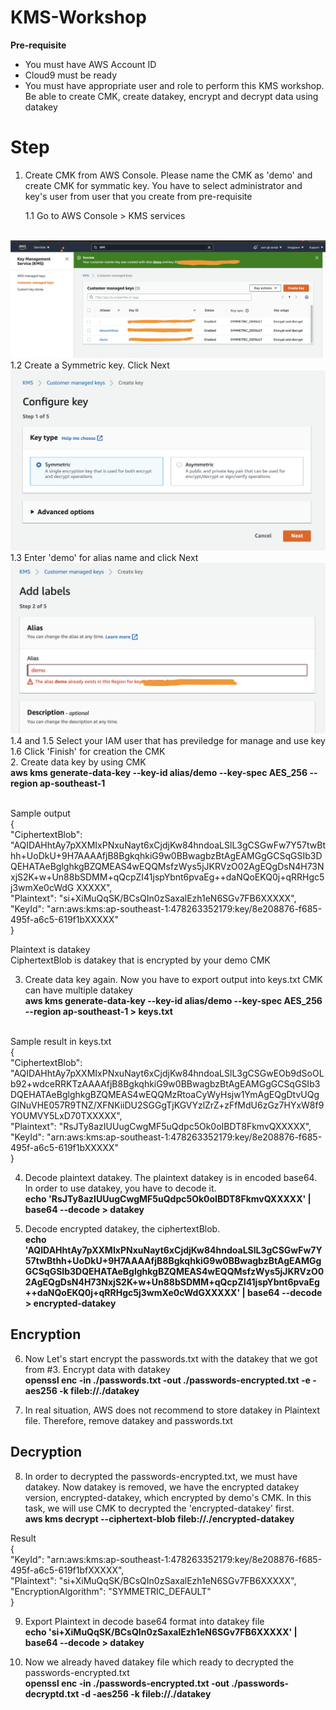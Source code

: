 # KMS-Workshop

<b>Pre-requisite</b>

- You must have AWS Account ID
- Cloud9 must be ready
- You must have appropriate user and role to perform this KMS workshop.  Be able to create CMK, create datakey, encrypt and decrypt data using datakey

Step
====
1. Create CMK from AWS Console.  Please name the CMK as 'demo' and create CMK for symmatic key.  You have to select administrator and key's user from user that you create from pre-requisite

    1.1 Go to AWS Console > KMS services
<br>
<img src='https://github.com/aomjk/KMS-Workshop/blob/663ec2de5bc5e1a12ce6c188903d78bb03a6f3ce/Screen%20Shot%202564-03-25%20at%2013.21.38.png'></img>

<br>
    1.2 Create a Symmetric key.  Click Next
<img src='https://github.com/aomjk/KMS-Workshop/blob/786637ae4bdcde4793b0fc02a174016ed16d6d7a/Screen%20Shot%202564-03-25%20at%2013.33.32.png'></img>
<br>
    1.3 Enter 'demo' for alias name and click Next
<img src='https://github.com/aomjk/KMS-Workshop/blob/0eb5122b6c068182f8d1a5075fe988b03cf67fc8/Screen%20Shot%202564-03-25%20at%2013.37.06.png'></img>
<br>
    <t>1.4 and 1.5 Select your IAM user that has previledge for manage and use key</t>
<br>
    <t>1.6 Click 'Finish' for creation the CMK</t>
<br>
2. Create data key by using CMK
<br><b>aws kms generate-data-key --key-id alias/demo --key-spec AES_256 --region ap-southeast-1</b>

<br>Sample output<br>
{<br>
    "CiphertextBlob": "AQIDAHhtAy7pXXMIxPNxuNayt6xCjdjKw84hndoaLSlL3gCSGwFw7Y57twBthh+UoDkU+9H7AAAAfjB8BgkqhkiG9w0BBwagbzBtAgEAMGgGCSqGSIb3DQEHATAeBglghkgBZQMEAS4wEQQMsfzWys5jJKRVzO02AgEQgDsN4H73NxjS2K+w+Un88bSDMM+qQcpZI41jspYbnt6pvaEg++daNQoEKQ0j+qRRHgc5j3wmXe0cWdG
XXXXX",<br>
    "Plaintext": "si+XiMuQqSK/BCsQIn0zSaxalEzh1eN6SGv7FB6XXXXX",<br>
    "KeyId": "arn:aws:kms:ap-southeast-1:478263352179:key/8e208876-f685-495f-a6c5-619f1bXXXXX"<br>
}

Plaintext is datakey<br>
CiphertextBlob is datakey that is encrypted by your demo CMK

3. Create data key again.  Now you have to export output into keys.txt  CMK can have multiple datakey
<br><b>aws kms generate-data-key --key-id alias/demo --key-spec AES_256 --region ap-southeast-1 > keys.txt</b>

<br>Sample result in keys.txt
<br>{<br>
    "CiphertextBlob": "AQIDAHhtAy7pXXMIxPNxuNayt6xCjdjKw84hndoaLSlL3gCSGwEOb9dSoOLb92+wdceRRKTzAAAAfjB8BgkqhkiG9w0BBwagbzBtAgEAMGgGCSqGSIb3DQEHATAeBglghkgBZQMEAS4wEQQMzRtoaCyWyHsjw1YmAgEQgDtvUQgGINuVHE057R9TNZ/XFNKiiDU2SGGgTjKGVYzlZrZ+zFfMdU6zGz7HYxW8f9YOUMVY5LxD70TXXXXX",<br>
    "Plaintext": "RsJTy8azIUUugCwgMF5uQdpc5Ok0oIBDT8FkmvQXXXXX",<br>
    "KeyId": "arn:aws:kms:ap-southeast-1:478263352179:key/8e208876-f685-495f-a6c5-619f1bXXXXX"<br>
}

4. Decode plaintext datakey. The plaintext datakey is in encoded base64.  In order to use datakey, you have to decode it.
<br><b>echo 'RsJTy8azIUUugCwgMF5uQdpc5Ok0oIBDT8FkmvQXXXXX' | base64 --decode > datakey</b>

5. Decode encrypted datakey, the ciphertextBlob.
<br><b>echo 'AQIDAHhtAy7pXXMIxPNxuNayt6xCjdjKw84hndoaLSlL3gCSGwFw7Y57twBthh+UoDkU+9H7AAAAfjB8BgkqhkiG9w0BBwagbzBtAgEAMGgGCSqGSIb3DQEHATAeBglghkgBZQMEAS4wEQQMsfzWys5jJKRVzO02AgEQgDsN4H73NxjS2K+w+Un88bSDMM+qQcpZI41jspYbnt6pvaEg++daNQoEKQ0j+qRRHgc5j3wmXe0cWdGXXXXX' | base64 --decode > encrypted-datakey</b>

## Encryption<br>

6. Now Let's start encrypt the passwords.txt with the datakey that we got from #3.  Encrypt data with datakey
<br><b>openssl enc -in ./passwords.txt -out ./passwords-encrypted.txt -e -aes256 -k fileb://./datakey</b>

7. In real situation, AWS does not recommend to store datakey in Plaintext file. Therefore, remove datakey and passwords.txt

## Decryption<br>

8. In order to decrypted the passwords-encrypted.txt, we must have datakey.  Now datakey is removed, we have the encrypted datakey version, encrypted-datakey, which encrypted by demo's CMK.   In this task, we will use CMK to decrypted the 'encrypted-datakey' first.
<br><b>aws kms decrypt --ciphertext-blob fileb://./encrypted-datakey</b>

Result<br>
{<br>
    "KeyId": "arn:aws:kms:ap-southeast-1:478263352179:key/8e208876-f685-495f-a6c5-619f1bfXXXXX",<br>
    "Plaintext": "si+XiMuQqSK/BCsQIn0zSaxalEzh1eN6SGv7FB6XXXXX",<br>
    "EncryptionAlgorithm": "SYMMETRIC_DEFAULT"<br>
}

9. Export Plaintext in decode base64 format into datakey file
<br><b>echo 'si+XiMuQqSK/BCsQIn0zSaxalEzh1eN6SGv7FB6XXXXX' | base64 --decode > datakey</b>

10. Now we already haved datakey file which ready to decrypted the passwords-encrypted.txt
<br><b>openssl enc -in ./passwords-encrypted.txt -out ./passwords-decryptd.txt -d -aes256 -k fileb://./datakey</b>
